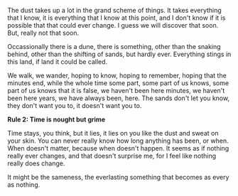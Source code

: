 The dust takes up a lot in the grand scheme of things. It takes everything that I know, it is everything that I know at this point, and I don't know if it is possible that that could ever change. I guess we will discover that soon. But, really not that soon. 

Occassionally there is a dune, there is something, other than the snaking behind, other than the shifting of sands, but hardly ever. Everything stings in this land, if land it could be called.

We walk, we wander, hoping to know, hoping to remember, hoping that the minutes end, while the whole time some part, some part of us knows, some part of us knows that it is false, we haven't been here minutes, we haven't been here years, we have always been, here. The sands don't let you know, they don't want you to, it doesn't want you to. 

**Rule 2: Time is nought but grime**

Time stays, you think, but it lies, it lies on you like the dust and sweat on your skin. You can never really know how long anything has been, or when. When doesn't matter, because when doesn't happen. It seems as if nothing really ever changes, and that doesn't surprise me, for I feel like nothing really does change.

It might be the sameness, the everlasting something that becomes as every as nothing. 
